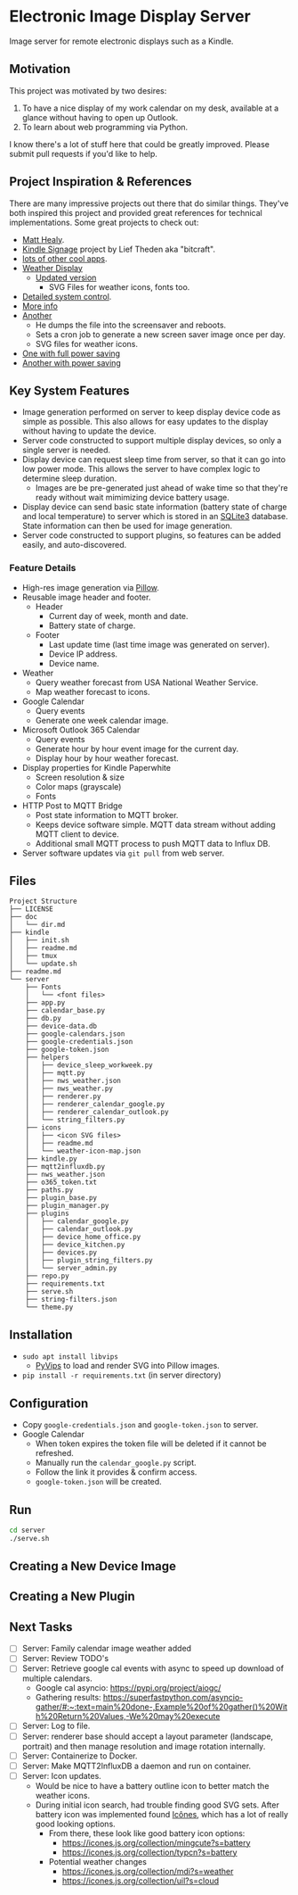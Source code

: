 # Electronic Image Display Server

Image server for remote electronic displays such as a Kindle.

## Motivation

This project was motivated by two desires:
1. To have a nice display of my work calendar on my desk, available at a glance without having to open up Outlook.  
2. To learn about web programming via Python.  

I know there's a lot of stuff here that could be greatly improved.  Please submit pull requests if you'd like to help.

## Project Inspiration & References

There are many impressive projects out there that do similar things.  They've both inspired this project and provided great references for technical implementations.  Some great projects to check out:

* [Matt Healy](https://matthealy.com/kindle).
* [Kindle Signage](https://github.com/bitcraft/kindle-signage) project by Lief Theden aka "bitcraft".
* [lots of other cool apps](https://www.mobileread.com/forums/showthread.php?t=128704&highlight=wake+sleep+command).
* [Weather Display](https://mpetroff.net/2012/09/kindle-weather-display/)
    * [Updated version](https://github.com/DDRBoxman/kindle-weather)
        * SVG Files for weather icons, fonts too.
* [Detailed system control](https://github.com/DDRBoxman/kindle-weather/blob/master/kindleweather.sh).
* [More info](https://wiki.marcluerssen.de/index.php?title=Kindle/Weather_Display)
* [Another](https://github.com/pablojimenezmateo/kindle-wallpaper)
    * He dumps the file into the screensaver and reboots.
    * Sets a cron job to generate a new screen saver image once per day.
    * SVG files for weather icons.
* [One with full power saving](https://github-com.translate.goog/nicoh88/kindle-kt3_weatherdisplay_battery-optimized?_x_tr_sl=auto&_x_tr_tl=en&_x_tr_hl=en)
* [Another with power saving](https://www.martinpham.com/2023/01/07/reviving-unused-kindle-ebooks/)

## Key System Features

* Image generation performed on server to keep display device code as simple as possible.  This also allows for easy updates to the display without having to update the device.
* Server code constructed to support multiple display devices, so only a single server is needed.
* Display device can request sleep time from server, so that it can go into low power mode.  This allows the server to have complex logic to determine sleep duration.
    * Images are be pre-generated just ahead of wake time so that they're ready without wait mimimizing device battery usage.
* Display device can send basic state information (battery state of charge and local temperature) to server which is stored in an [SQLite3](https://www.sqlite.org/index.html) database.  State information can then be used for image generation.
* Server code constructed to support plugins, so features can be added easily, and auto-discovered.

### Feature Details
* High-res image generation via [Pillow](https://pillow.readthedocs.io/en/stable/).
* Reusable image header and footer.
    * Header
        * Current day of week, month and date.
        * Battery state of charge.
    * Footer
        * Last update time (last time image was generated on server).
        * Device IP address.
        * Device name.
* Weather
    * Query weather forecast from USA National Weather Service.
    * Map weather forecast to icons.
* Google Calendar
    * Query events
    * Generate one week calendar image.
* Microsoft Outlook 365 Calendar
    * Query events
    * Generate hour by hour event image for the current day.
    * Display hour by hour weather forecast.
* Display properties for Kindle Paperwhite
    * Screen resolution & size
    * Color maps (grayscale)
    * Fonts
* HTTP Post to MQTT Bridge
    * Post state information to MQTT broker.
    * Keeps device software simple.  MQTT data stream without adding MQTT client to device.
    * Additional small MQTT process to push MQTT data to Influx DB.
* Server software updates via `git pull` from web server.


## Files

```
Project Structure
├── LICENSE
├── doc
│   └── dir.md
├── kindle
│   ├── init.sh
│   ├── readme.md
│   ├── tmux
│   └── update.sh
├── readme.md
└── server
    ├── Fonts
    │   └── <font files>
    ├── app.py
    ├── calendar_base.py
    ├── db.py
    ├── device-data.db
    ├── google-calendars.json
    ├── google-credentials.json
    ├── google-token.json
    ├── helpers
    │   ├── device_sleep_workweek.py
    │   ├── mqtt.py
    │   ├── nws_weather.json
    │   ├── nws_weather.py
    │   ├── renderer.py
    │   ├── renderer_calendar_google.py
    │   ├── renderer_calendar_outlook.py
    │   └── string_filters.py
    ├── icons
    │   ├── <icon SVG files>
    │   ├── readme.md
    │   └── weather-icon-map.json
    ├── kindle.py
    ├── mqtt2influxdb.py
    ├── nws_weather.json
    ├── o365_token.txt
    ├── paths.py
    ├── plugin_base.py
    ├── plugin_manager.py
    ├── plugins
    │   ├── calendar_google.py
    │   ├── calendar_outlook.py
    │   ├── device_home_office.py
    │   ├── device_kitchen.py
    │   ├── devices.py
    │   ├── plugin_string_filters.py
    │   └── server_admin.py
    ├── repo.py
    ├── requirements.txt
    ├── serve.sh
    ├── string-filters.json
    └── theme.py
```

## Installation

* `sudo apt install libvips`
    * [PyVips](https://libvips.github.io/pyvips/index.html) to load and render SVG into Pillow images.
* `pip install -r requirements.txt` (in server directory)

## Configuration

* Copy `google-credentials.json` and `google-token.json` to server.
* Google Calendar
    * When token expires the token file will be deleted if it cannot be refreshed.
    * Manually run the `calendar_google.py` script.
    * Follow the link it provides & confirm access.
    * `google-token.json` will be created.

## Run

```bash
cd server
./serve.sh
```

## Creating a New Device Image

## Creating a New Plugin

## Next Tasks

- [ ] Server: Family calendar image weather added
- [ ] Server: Review TODO's
- [ ] Server: Retrieve google cal events with async to speed up download of multiple calendars.
    - Google cal asyncio: https://pypi.org/project/aiogc/
    - Gathering results: https://superfastpython.com/asyncio-gather/#:~:text=main%20done-,Example%20of%20gather()%20With%20Return%20Values,-We%20may%20execute
- [ ] Server: Log to file. 
- [ ] Server: renderer base should accept a layout parameter (landscape, portrait) and then manage resolution and image rotation internally.
- [ ] Server: Containerize to Docker.  
- [ ] Server: Make MQTT2InfluxDB a daemon and run on container.
- [ ] Server: Icon updates.
    - Would be nice to have a battery outline icon to better match the weather icons.
    - During initial icon search, had trouble finding good SVG sets.  After battery icon was implemented found [Icônes](https://icones.js.org/), which has a lot of really good looking options.  
        - From there, these look like good battery icon options:
            - https://icones.js.org/collection/mingcute?s=battery
            - https://icones.js.org/collection/typcn?s=battery
        - Potential weather changes
            - https://icones.js.org/collection/mdi?s=weather
            - https://icones.js.org/collection/uil?s=cloud






